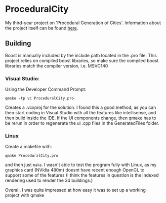 # ProceduralCity
My third-year project on 'Procedural Generation of Cities'. Information about the project itself can be found [here](https://robcarlan.github.io/procedural.html).

## Building
Boost is manually included by the include path located in the .pro file. This project relies on compiled boost libraries, so make sure the compiled boost libraries match the compiler version, i.e. MSVC140

### Visual Studio:
Using the Developer Command Prompt:

  `qmake -tp vc ProceduralCity.pro`
  
  Creates a .vcxproj for the solution. I found this a good method, as you can then start coding in Visual Studio with all the features like intellisense, and then build inside the IDE. If the UI components change, then qmake has to be rerun in order to regenerate the ui .cpp files in the GeneratedFiles folder.

### Linux
Create a makefile with:

`qmake ProceduralCity.pro` 

and then just `make`. I wasn't able to test the program fully with Linux, as my graphics card (NVidia 480m) doesnt have recent enough OpenGL to support some of the features (I think the features in question is the indexed rendering used to render the 3d buildings.)


Overall, I was quite impressed at how easy it was to set up a working project with qmake
